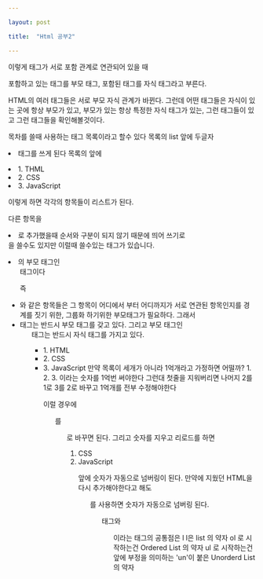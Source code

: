 ```yaml
---

layout: post

title:  "Html 공부2"

---
```


<parent>
     <child></child>
  </parent>


이렇게 태그가 서로 포함 관계로 연관되어 있을 때 

포함하고 있는 태그를 부모 태그,
포함된 태그를 자식 태그라고 부른다.

HTML의 여러 태그들은 서로 부모 자식 관계가 바뀐다.
그런데 어떤 태그들은 자식이 있는 곳에 항상 부모가 있고,
부모가 있는 항상 특정한 자식 태그가 있는, 그런 태그들이 있고
그런 태그들을 확인해볼것이다.


목차를 쓸때 사용하는 태그  목록이라고 할수 있다
목록의 list 앞에 두글자 <li> 태그를 쓰게 된다
목록의 앞에 
<li> 1. THML 
<li> 2. CSS
<li> 3. JavaScript

이렇게 하면 각각의  항목들이 리스트가 된다.

다른 항목을 <li>로 추가했을때 순서와 구분이 되지 않기 때문에
띄어 쓰기로 <br>을 쓸수도 있지만 
이럴때 쓸수있는 태그가 있습니다.
<li>의 부모 태그인 <ul>태그이다 

즉<li>와 같은 항목들은 그 항목이 어디에서 부터 어디까지가
서로 연관된 항목인지를 경계를 짓기 위한, 그룹화 하기위한 부모태그가 필요하다.
그래서 <li>태그는 반드시 부모 태그를 갖고 있다.
그리고 부모 태그인 <ul>태그는 반드시 자식 태그를 가지고 있다.
<ul>
   <li> 1. HTML 
   <li> 2. CSS
   <li> 3. JavaScript
만약 목록이 세개가 아니라 1억개라고 가정하면 어떨까?
1. 2. 3. 이라는 숫자를 1억번 써야한다 
그런대 첫줄을 지워버리면 나머지 2를 1로 3를 2로 바꾸고 1억개를 전부 수정해야한다

 이럴 경우에 <ul>를  <ol>로 바꾸면 된다.
그리고 숫자를 지우고 리로드를 하면 
<ol>
   <li>  CSS</li>
   <li>  JavaScript</li>

앞에 숫자가 자동으로 넘버링이 된다.
만약에 지웠던 HTML을 다시 추가해야한다고 해도 
<ol>를 사용하면 숫자가 자동으로 넘버링 된다.

<ol>태그와 <ul>이라는 태그의 공통점은
l l은 list 의 약자
ol 로 시작하는건
Ordered List 의 약자
ul 로 시작하는건 앞에 부정을 의미하는 'un'이 붙은
Unorderd List 의 약자
